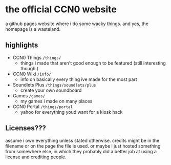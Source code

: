 # the official CCN0 website

a github pages website where i do some wacky things. and yes, the homepage is a wasteland.

## highlights

- CCN0 Things `/things/`
  - things i made that aren't good enough to be featured (still interesting though.)
- CCN0 Wiki `/info/`
  - info on basically every thing ive made for the most part
- Soundlets Plus `/things/soundlets/plus`
  - create your own soundboard
- Games `/games/`
  - my games i made on many places
- CCN0 Portal `/things/portal`
  - yahoo for everything youd want for a kiosk hack
 
## Licenses???

assume i own everything unless stated otherwise. credits might be in the filename or on the page the file is used. or maybe i just hosted something from somewhere else, in which they probably did a better job at using a license and crediting people.
